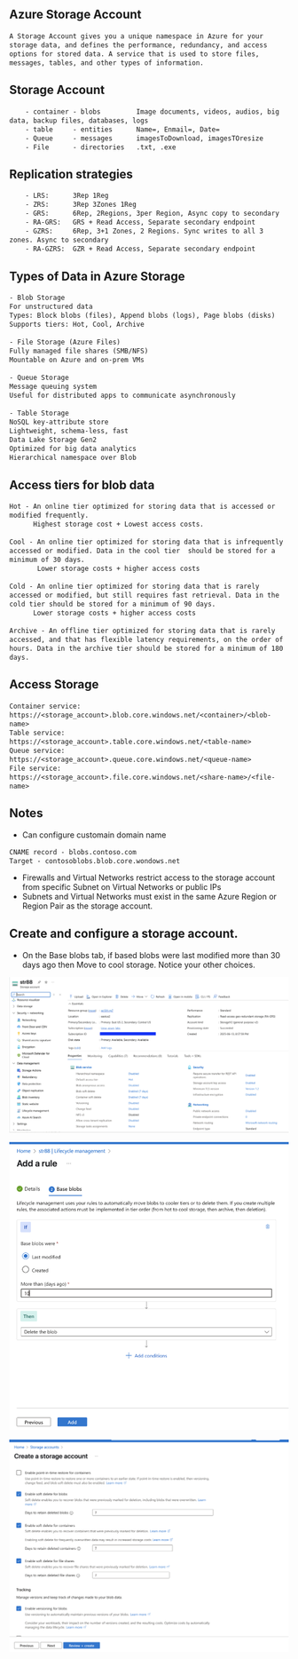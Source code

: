## Azure Storage Account
```
A Storage Account gives you a unique namespace in Azure for your storage data, and defines the performance, redundancy, and access options for stored data. A service that is used to store files, messages, tables, and other types of information.
```
## Storage Account 
```               
    - container - blobs         Image documents, videos, audios, big data, backup files, databases, logs
    - table     - entities      Name=, Enmail=, Date=
    - Queue     - messages      imagesToDownload, imagesTOresize
    - File      - directories   .txt, .exe    
```
## Replication strategies
```
    - LRS:      3Rep 1Reg
    - ZRS:      3Rep 3Zones 1Reg 
    - GRS:      6Rep, 2Regions, 3per Region, Async copy to secondary
    - RA-GRS:   GRS + Read Access, Separate secondary endpoint
    - GZRS:     6Rep, 3+1 Zones, 2 Regions. Sync writes to all 3 zones. Async to secondary
    - RA-GZRS:  GZR + Read Access, Separate secondary endpoint
```

## Types of Data in Azure Storage

```
- Blob Storage
For unstructured data
Types: Block blobs (files), Append blobs (logs), Page blobs (disks)
Supports tiers: Hot, Cool, Archive

- File Storage (Azure Files)
Fully managed file shares (SMB/NFS)
Mountable on Azure and on-prem VMs

- Queue Storage
Message queuing system
Useful for distributed apps to communicate asynchronously

- Table Storage
NoSQL key-attribute store
Lightweight, schema-less, fast
Data Lake Storage Gen2
Optimized for big data analytics
Hierarchical namespace over Blob
```
## Access tiers for blob data
```
Hot - An online tier optimized for storing data that is accessed or modified frequently. 
      Highest storage cost + Lowest access costs.

Cool - An online tier optimized for storing data that is infrequently accessed or modified. Data in the cool tier  should be stored for a minimum of 30 days. 
       Lower storage costs + higher access costs 

Cold - An online tier optimized for storing data that is rarely accessed or modified, but still requires fast retrieval. Data in the cold tier should be stored for a minimum of 90 days. 
      Lower storage costs + higher access costs

Archive - An offline tier optimized for storing data that is rarely accessed, and that has flexible latency requirements, on the order of hours. Data in the archive tier should be stored for a minimum of 180 days.

```

## Access Storage
```
Container service:  https://<storage_account>.blob.core.windows.net/<container>/<blob-name>
Table service:      https://<storage_account>.table.core.windows.net/<table-name>
Queue service:      https://<storage_account>.queue.core.windows.net/<queue-name>
File service:       https://<storage_account>.file.core.windows.net/<share-name>/<file-name>
```
## Notes

- Can configure customain domain name 
```
CNAME record - blobs.contoso.com
Target - contosoblobs.blob.core.wondows.net
```
- Firewalls and Virtual Networks restrict access to the storage account from specific Subnet on Virtual Networks or public IPs
- Subnets and Virtual Networks must exist in the same Azure Region or Region Pair as the storage account.

## Create and configure a storage account.

- On the Base blobs tab, if based blobs were last modified more than 30 days ago then Move to cool storage. Notice your other choices.

![Storage](./Images/strge.png)

![Lifecycle of blob](./Images/lifecycle.png)

![Blob Versions for data recovery](./Images/blob_version.png)